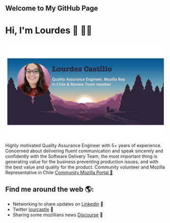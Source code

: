 ## Welcome to My GitHub Page

# Hi, I'm Lourdes 👋 👩‍💻
<img src="https://github.com/lourcastillo/lourcastillo/blob/master/readmegithublca.png" alt="banner that says Lourdes Castillo - quality assurance engineer, mozilla rep in Chile and review team member alongside a cartoon illustration of Lourdes"> Highly motivated Quality Assurance Engineer with 5+ years of experience. Concerned about delivering fluent communication and speak sincerely and confidently with the Software Delivery Team, the most important thing is generating value for the business preventing production issues, and with the best value and quality for the product. Community volunteer and Mozilla Representative in Chile <a href="https://community.mozilla.org/people/lourcastillo/">Community Mozilla Portal 🌟</a>

## Find me around the web 🌎:
- Networking to share updates on <a href="https://www.linkedin.com/in/lourcastillo/">Linkedin</a> 💼
- Twitter <a href="https://www.twitter.com/lourcastle"> lourcastle</a> 💬
- Sharing some mozillians news <a href="https://discourse.mozilla.org/u/lourcastillo/summary">Discourse</a> 🔭
